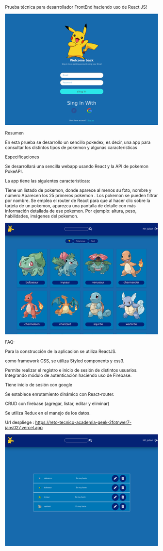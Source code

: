 

Prueba técnica para desarrollador FrontEnd haciendo uso de React JS!

![Image text](https://github.com/jans027/reto-tecnico-academia-geek/blob/master/src/images/foto1.png)


Resumen


En esta prueba se  desarrollo un sencillo pokedex, es decir, una app para consultar los distintos tipos de pokemon y algunas características

Especificaciones

Se desarrollará una sencilla webapp usando React y la API de pokemon PokeAPI.  

La app tiene las siguientes características:

Tiene un listado de pokemon, donde aparece al menos su foto, nombre y número 
Aparecen los 25 primeros pokemon .
Los pokemon se pueden filtrar por nombre.
Se emplea el router de React para que al hacer clic sobre la tarjeta de un pokemon, aparezca una pantalla de detalle con más información detallada de ese pokemon. Por ejemplo: altura, peso, habilidades, imágenes del pokemon.

![Image text](https://github.com/jans027/reto-tecnico-academia-geek/blob/master/src/images/foto2.png)

FAQ:

Para la construcción de la aplicacion se utiliza ReactJS.

como framework CSS, se utiliza Styled components y css3.

Permite realizar el registro e inicio de sesión de distintos usuarios. Integrando módulo de autenticación haciendo uso de Firebase.

Tiene inicio de sesión con google

Se establece enrutamiento dinámico con React-router.

CRUD con firebase (agregar, listar, editar y eliminar)

Se utiliza Redux en el manejo de los datos.


Url despliege : https://reto-tecnico-academia-geek-2fotnwer7-jans027.vercel.app

![Image text](https://github.com/jans027/reto-tecnico-academia-geek/blob/master/src/images/foto3.png)